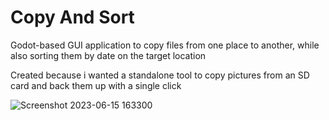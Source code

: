 # Copy And Sort
Godot-based GUI application to copy files from one place to another, while also sorting them by date on the target location

Created because i wanted a standalone tool to copy pictures from an SD card and back them up with a single click

![Screenshot 2023-06-15 163300](https://github.com/Thane5/copy-and-sort/assets/13683581/139aae52-dd2c-4bfe-851d-a9cb822f1639)
